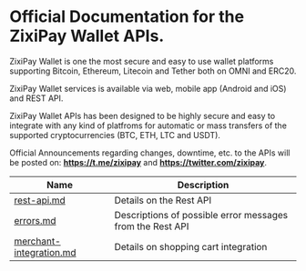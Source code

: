 # Official Documentation for the ZixiPay Wallet APIs.

ZixiPay Wallet is one the most secure and easy to use wallet platforms supporting Bitcoin, Ethereum, Litecoin and Tether both on OMNI and ERC20.

ZixiPay Wallet services is available via web, mobile app (Android and iOS) and REST API.

ZixiPay Wallet APIs has been designed to be highly secure and easy to integrate with any kind of platfroms for automatic or mass transfers of the supported cryptocurrencies (BTC, ETH, LTC and USDT).

Official Announcements regarding changes, downtime, etc. to the APIs will be posted on: **https://t.me/zixipay** and **https://twitter.com/zixipay**.


Name | Description
------------ | ------------
[rest-api.md](./rest-api.md) | Details on the Rest API
[errors.md](./errors.md) | Descriptions of possible error messages from the Rest API
[merchant-integration.md](./merchant.md) | Details on shopping cart integration
